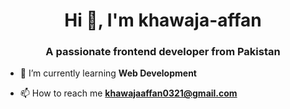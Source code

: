 <h1 align="center">Hi 👋, I'm khawaja-affan</h1>
<h3 align="center">A passionate frontend developer from Pakistan</h3>

- 🌱 I’m currently learning **Web Development**

- 📫 How to reach me **khawajaaffan0321@gmail.com**


